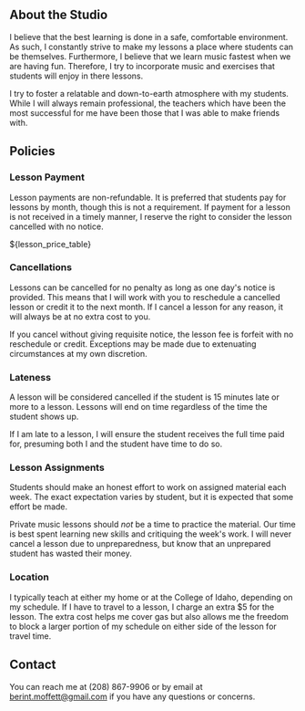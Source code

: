 ## About the Studio

I believe that the best learning is done in a safe, comfortable environment. As
such, I constantly strive to make my lessons a place where students can be
themselves. Furthermore, I believe that we learn music fastest when we are
having fun. Therefore, I try to incorporate music and exercises that students
will enjoy in there lessons. 

I try to foster a relatable and down-to-earth atmosphere with my students. While
I will always remain professional, the teachers which have been the most
successful for me have been those that I was able to make friends with. 

## Policies

### Lesson Payment

Lesson payments are non-refundable. It is preferred that students pay for
lessons by month, though this is not a requirement. If payment for a lesson is
not received in a timely manner, I reserve the right to consider the lesson
cancelled with no notice.

${lesson_price_table}

### Cancellations

Lessons can be cancelled for no penalty as long as one day's notice is provided.
This means that I will work with you to reschedule a cancelled lesson or credit
it to the next month. If I cancel a lesson for any reason, it will always be at
no extra cost to you. 

If you cancel without giving requisite notice, the lesson fee is forfeit with no
reschedule or credit. Exceptions may be made due to extenuating circumstances at
my own discretion.

### Lateness

A lesson will be considered cancelled if the student is 15 minutes late or more
to a lesson. Lessons will end on time regardless of the time the student shows
up. 

If I am late to a lesson, I will ensure the student receives the full time paid
for, presuming both I and the student have time to do so. 

### Lesson Assignments

Students should make an honest effort to work on assigned material each week.
The exact expectation varies by student, but it is expected that some effort be
made. 

Private music lessons should *not* be a time to practice the material. Our time
is best spent learning new skills and critiquing the week's work. I will never
cancel a lesson due to unpreparedness, but know that an unprepared student has
wasted their money. 

### Location

I typically teach at either my home or at the College of Idaho, depending on my
schedule. If I have to travel to a lesson, I charge an extra $5 for the lesson.
The extra cost helps me cover gas but also allows me the freedom to block a
larger portion of my schedule on either side of the lesson for travel time.

## Contact

You can reach me at (208) 867-9906 or by email at berint.moffett@gmail.com if
you have any questions or concerns.

